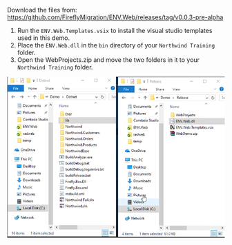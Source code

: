 ﻿Download the files from: https://github.com/FireflyMigration/ENV.Web/releases/tag/v0.0.3-pre-alpha

1. Run the `ENV.Web.Templates.vsix` to install the visual studio templates used in this demo.
2. Place the `ENV.Web.dll` in the `bin` directory of your `Northwind Training` folder.
3. Open the WebProjects.zip and move the two folders in it to your `Northwind Training` folder.

![2017 11 03 12H29 47](2017-11-03_12h29_47.gif)
